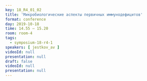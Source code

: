 ```yaml
---
key: 18_R4_01_02
title: 'Микробиологические аспекты первичных иммунодефицитов'
format: conference
day: 2019-10-18
time: 14.55 – 15.20
room: room-4
tags:
  - symposium-18-r4-1
speakers: [ jestkov_av ]
videoId: null
presentation: null
draft: false
videoId: null
presentation: null
---
```

